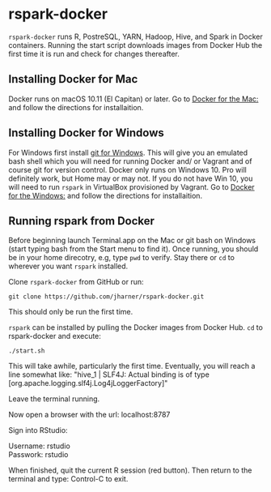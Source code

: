 # rspark-docker

`rspark-docker` runs R, PostreSQL, YARN, Hadoop, Hive, and Spark in Docker containers. Running the start script downloads images from Docker Hub the first time it is run and check for changes thereafter.

## Installing Docker for Mac
Docker runs on macOS 10.11 (El Capitan) or later. Go to [Docker for the Mac:](https://www.docker.com/docker-mac) and follow the directions for installaition. 

## Installing Docker for Windows
For Windows first install [git for Windows](https://git-for-windows.github.io). This will give you an emulated bash shell which you will need for running Docker and/ or Vagrant and of course git for version control.  Docker only runs on Windows 10. Pro will definitely work, but Home may or may not. If you do not have Win 10, you will need to run `rspark` in VirtualBox provisioned by Vagrant. Go to [Docker for the Windows:](https://www.docker.com/docker-windows) and follow the directions for installaition.

## Running rspark from Docker
Before beginning launch Terminal.app on the Mac or git bash on Windows (start typing bash from the Start menu to find it). Once running, you should be in your home direcotry, e.g, type `pwd` to verify. Stay there or `cd` to wherever you want `rspark` installed.

Clone `rspark-docker` from GitHub or run:
```
git clone https://github.com/jharner/rspark-docker.git
```
This should only be run the first time.

`rspark` can be installed by pulling the Docker images from Docker Hub. `cd` to rspark-docker and execute:
```
./start.sh
```
This will take awhile, particularly the first time. Eventually, you will reach a line somewhat like: "hive_1      | SLF4J: Actual binding is of type [org.apache.logging.slf4j.Log4jLoggerFactory]"

Leave the terminal running.  

Now open a browser with the url: localhost:8787  

Sign into RStudio:  

Username: rstudio  
Passwork: rstudio

When finished, quit the current R session (red button). Then return to the terminal and type: Control-C to exit.
